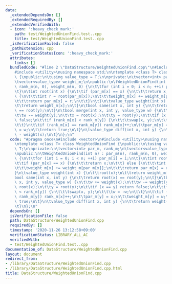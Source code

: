 ```yaml
---
data:
  _extendedDependsOn: []
  _extendedRequiredBy: []
  _extendedVerifiedWith:
  - icon: ':heavy_check_mark:'
    path: test/WeightedUnionFind.test..cpp
    title: test/WeightedUnionFind.test..cpp
  _isVerificationFailed: false
  _pathExtension: cpp
  _verificationStatusIcon: ':heavy_check_mark:'
  attributes:
    links: []
  bundledCode: "#line 2 \"DataStructure/WeightedUnionFind.cpp\"\n#include <vector>\n\
    #include <utility>\nusing namespace std;\n\ntemplate <class T> class WeightedUnionFind\
    \ {\npublic:\n\tusing value_type = T;\n\nprivate:\n\tvector<int> par_m, rank_m;\n\
    \tvector<value_type> weight_m;\n\npublic:\n\tWeightedUnionFind(int n) : par_m(n),\
    \ rank_m(n, 0), weight_m(n, 0) {\n\t\tfor (int i = 0; i < n; ++i) par_m[i] = i;\n\
    \t}\n\tint root(int x) {\n\t\tif (par_m[x] == x) {\n\t\t\treturn x;\n\t\t} else\
    \ {\n\t\t\tint r = root(par_m[x]);\n\t\t\tweight_m[x] += weight_m[par_m[x]];\n\
    \t\t\treturn par_m[x] = r;\n\t\t}\n\t}\n\tvalue_type weight(int x) {\n\t\troot(x);\n\
    \t\treturn weight_m[x];\n\t}\n\tbool same(int x, int y) {\n\t\treturn root(x)\
    \ == root(y);\n\t}\n\tbool merge(int x, int y, value_type w) {\n\t\tw += weight(x);\n\
    \t\tw -= weight(y);\n\t\tx = root(x);\n\t\ty = root(y);\n\t\tif (x == y) return\
    \ false;\n\t\tif (rank_m[x] < rank_m[y]) {\n\t\t\tswap(x, y);\n\t\t\tw = -w;\n\
    \t\t}\n\t\tif (rank_m[x] == rank_m[y]) rank_m[x]++;\n\t\tpar_m[y] = x;\n\t\tweight_m[y]\
    \ = w;\n\t\treturn true;\n\t}\n\tvalue_type diff(int x, int y) {\n\t\treturn weight(y)\
    \ - weight(x);\n\t}\n};\n"
  code: "#pragma once\n#include <vector>\n#include <utility>\nusing namespace std;\n\
    \ntemplate <class T> class WeightedUnionFind {\npublic:\n\tusing value_type =\
    \ T;\n\nprivate:\n\tvector<int> par_m, rank_m;\n\tvector<value_type> weight_m;\n\
    \npublic:\n\tWeightedUnionFind(int n) : par_m(n), rank_m(n, 0), weight_m(n, 0)\
    \ {\n\t\tfor (int i = 0; i < n; ++i) par_m[i] = i;\n\t}\n\tint root(int x) {\n\
    \t\tif (par_m[x] == x) {\n\t\t\treturn x;\n\t\t} else {\n\t\t\tint r = root(par_m[x]);\n\
    \t\t\tweight_m[x] += weight_m[par_m[x]];\n\t\t\treturn par_m[x] = r;\n\t\t}\n\t\
    }\n\tvalue_type weight(int x) {\n\t\troot(x);\n\t\treturn weight_m[x];\n\t}\n\t\
    bool same(int x, int y) {\n\t\treturn root(x) == root(y);\n\t}\n\tbool merge(int\
    \ x, int y, value_type w) {\n\t\tw += weight(x);\n\t\tw -= weight(y);\n\t\tx =\
    \ root(x);\n\t\ty = root(y);\n\t\tif (x == y) return false;\n\t\tif (rank_m[x]\
    \ < rank_m[y]) {\n\t\t\tswap(x, y);\n\t\t\tw = -w;\n\t\t}\n\t\tif (rank_m[x] ==\
    \ rank_m[y]) rank_m[x]++;\n\t\tpar_m[y] = x;\n\t\tweight_m[y] = w;\n\t\treturn\
    \ true;\n\t}\n\tvalue_type diff(int x, int y) {\n\t\treturn weight(y) - weight(x);\n\
    \t}\n};\n"
  dependsOn: []
  isVerificationFile: false
  path: DataStructure/WeightedUnionFind.cpp
  requiredBy: []
  timestamp: '2020-11-26 13:12:58+09:00'
  verificationStatus: LIBRARY_ALL_AC
  verifiedWith:
  - test/WeightedUnionFind.test..cpp
documentation_of: DataStructure/WeightedUnionFind.cpp
layout: document
redirect_from:
- /library/DataStructure/WeightedUnionFind.cpp
- /library/DataStructure/WeightedUnionFind.cpp.html
title: DataStructure/WeightedUnionFind.cpp
---
```

